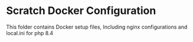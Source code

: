 # Scratch Docker Configuration

This folder contains Docker setup files, Including nginx configurations and local.ini for php 8.4